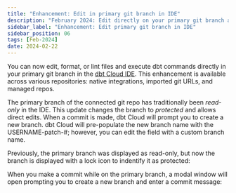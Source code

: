 ```yaml
---
title: "Enhancement: Edit in primary git branch in IDE"
description: "February 2024: Edit directly on your primary git branch and commit those changes to a new branch when ready. This was previously a read-only feature." 
sidebar_label: "Enhancement: Edit primary git branch in IDE"
sidebar_position: 06
tags: [Feb-2024]
date: 2024-02-22
---
```


You can now edit, format, or lint files and execute dbt commands directly in your primary git branch in the [dbt Cloud IDE](/docs/cloud/dbt-cloud-ide/develop-in-the-cloud).  This enhancement is available across various repositories: native integrations, imported git URLs, and managed repos.

The primary branch of the connected git repo has traditionally been _read-only_ in the IDE. This update changes the branch to _protected_ and allows direct edits. When a commit is made, dbt Cloud will prompt you to create a new branch. dbt Cloud will pre-populate the new branch name with the USERNAME-patch-#; however, you can edit the field with a custom branch name.

Previously, the primary branch was displayed as read-only, but now the branch is displayed with a lock icon to indentify it as protected:

<DocCarousel slidesPerView={1}>

<Lightbox src="/img/docs/dbt-cloud/using-dbt-cloud/read-only.png" width="75%" title="Previous read-only experience"/>

<Lightbox src="/img/docs/dbt-cloud/using-dbt-cloud/protected.png" width="75%" title="New protected experience"/>

</DocCarousel>

When you make a commit while on the primary branch, a modal window will open prompting you to create a new branch and enter a commit message:

<Lightbox src="/img/docs/dbt-cloud/using-dbt-cloud/create-new-branch.png" width="75%" title="Create new branch window"/>

